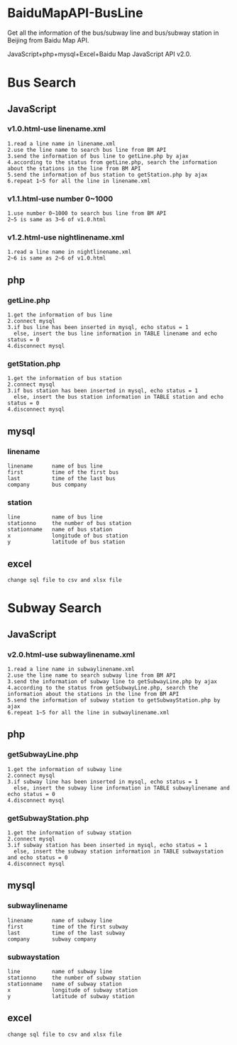# BaiduMapAPI-BusLine
Get all the information of the bus/subway line and bus/subway station in Beijing from Baidu Map API.

JavaScript+php+mysql+Excel+Baidu Map JavaScript API v2.0.

# Bus Search
## JavaScript
### v1.0.html-use linename.xml
    1.read a line name in linename.xml
    2.use the line name to search bus line from BM API
    3.send the information of bus line to getLine.php by ajax
    4.according to the status from getLine.php, search the information about the stations in the line from BM API
    5.send the information of bus station to getStation.php by ajax
    6.repeat 1~5 for all the line in linename.xml
### v1.1.html-use number 0~1000
    1.use number 0~1000 to search bus line from BM API
    2~5 is same as 3~6 of v1.0.html
### v1.2.html-use nightlinename.xml
    1.read a line name in nightlinename.xml
    2~6 is same as 2~6 of v1.0.html
## php
### getLine.php
    1.get the information of bus line
    2.connect mysql
    3.if bus line has been inserted in mysql, echo status = 1
      else, insert the bus line information in TABLE linename and echo status = 0
    4.disconnect mysql
### getStation.php
    1.get the information of bus station
    2.connect mysql
    3.if bus station has been inserted in mysql, echo status = 1
      else, insert the bus station information in TABLE station and echo status = 0
    4.disconnect mysql
## mysql
### linename
    linename      name of bus line
    first         time of the first bus
    last          time of the last bus
    company       bus company
### station
    line          name of bus line
    stationno     the number of bus station
    stationname   name of bus station
    x             longitude of bus station
    y             latitude of bus station
## excel
    change sql file to csv and xlsx file

# Subway Search
## JavaScript
### v2.0.html-use subwaylinename.xml
    1.read a line name in subwaylinename.xml
    2.use the line name to search subway line from BM API
    3.send the information of subway line to getSubwayLine.php by ajax
    4.according to the status from getSubwayLine.php, search the information about the stations in the line from BM API
    5.send the information of subway station to getSubwayStation.php by ajax
    6.repeat 1~5 for all the line in subwaylinename.xml
## php
### getSubwayLine.php
    1.get the information of subway line
    2.connect mysql
    3.if subway line has been inserted in mysql, echo status = 1
      else, insert the subway line information in TABLE subwaylinename and echo status = 0
    4.disconnect mysql
### getSubwayStation.php
    1.get the information of subway station
    2.connect mysql
    3.if subway station has been inserted in mysql, echo status = 1
      else, insert the subway station information in TABLE subwaystation and echo status = 0
    4.disconnect mysql
## mysql
### subwaylinename
    linename      name of subway line
    first         time of the first subway
    last          time of the last subway
    company       subway company
### subwaystation
    line          name of subway line
    stationno     the number of subway station
    stationname   name of subway station
    x             longitude of subway station
    y             latitude of subway station
## excel
    change sql file to csv and xlsx file
